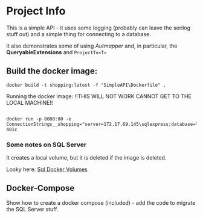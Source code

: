 # Project Info

This is a simple API - it uses some logging (probably can leave the serilog stuff out) and a simple thing for connecting to a database.

It also demonstrates some of using *Autmapper* and, in particular, the **QueryableExtensions** and `ProjectTo<T>`



## Build the docker image:

```
docker build -t shopping:latest -f "SimpleAPI\Dockerfile" .
```

Running the docker image: !!THIS WILL NOT WORK CANNOT GET TO THE LOCAL MACHINE!!

```

docker run -p 8080:80 -e ConnectionStrings__shopping="server=172.17.69.145\sqlexpress;database=library;user=boss;password=Tokyo_Joe_138!!" 401c

```

### Some notes on SQL Server

It creates a local volume, but it is deleted if the image is deleted.

Looky here: [Sql Docker Volumes](https://docs.microsoft.com/en-us/sql/linux/sql-server-linux-configure-docker?view=sql-server-ver15#persist)
## Docker-Compose

Show how to create a docker compose (included) - add the code to migrate the SQL Server stuff.
